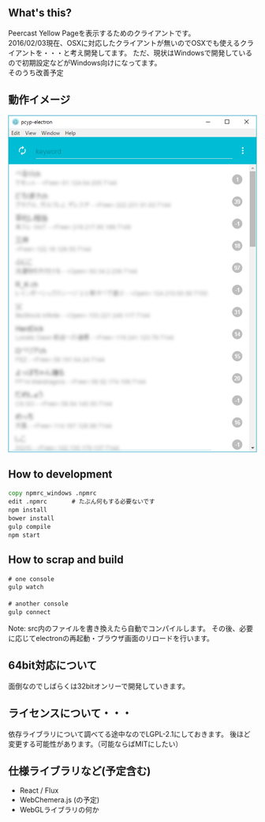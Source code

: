 ## What's this?
Peercast Yellow Pageを表示するためのクライアントです。  
2016/02/03現在、OSXに対応したクライアントが無いのでOSXでも使えるクライアントを・・・と考え開発してます。
ただ、現状はWindowsで開発しているので初期設定などがWindows向けになってます。  
そのうち改善予定


## 動作イメージ
![起動直後](https://raw.githubusercontent.com/tetsuyainfra/pcyp-electron/master/doc/images/pcyp-electron-startup.png)

## How to development
```cmd
copy npmrc_windows .npmrc
edit .npmrc       # たぶん何もする必要ないです
npm install       
bower install
gulp compile
npm start
```


## How to scrap and build
```cmd
# one console
gulp watch

# another console
gulp connect
```
Note: src内のファイルを書き換えたら自動でコンパイルします。
その後、必要に応じてelectronの再起動・ブラウザ画面のリロードを行います。


## 64bit対応について
面倒なのでしばらくは32bitオンリーで開発していきます。


## ライセンスについて・・・
依存ライブラリについて調べてる途中なのでLGPL-2.1にしておきます。
後ほど変更する可能性があります。（可能ならばMITにしたい）


## 仕様ライブラリなど(予定含む)
- React / Flux
- WebChemera.js (の予定)
- WebGLライブラリの何か

